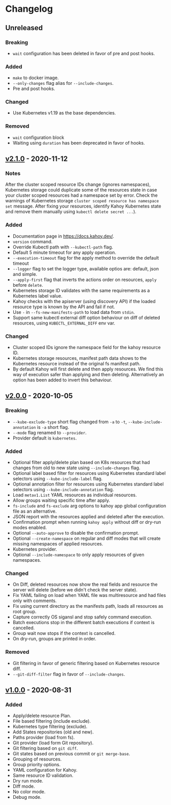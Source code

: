 # Changelog

## Unreleased

### Breaking

- `wait` configuration has been deleted in favor of pre and post hooks.

### Added

- `make` to docker image.
- `--only-changes` flag alias for `--include-changes`.
- Pre and post hooks.

### Changed

- Use Kubernetes v1.19 as the base dependencies.

### Removed

- `wait` configuration block
- Waiting using `duration` has been deprecated in favor of hooks.

## [v2.1.0] - 2020-11-12

### Notes

After the cluster scoped resource IDs change (ignores namespaces), Kubernetes storage could duplicate some of the resources state in case your cluster scoped resources had a namespace set by error. Check the warnings of Kubernetes storage `cluster scoped resource has namespace set` message. After fixing your resources, identify Kahoy Kubernetes state and remove them manually using `kubectl delete secret ...`).

### Added

- Documentation page in https://docs.kahoy.dev/.
- `version` command.
- Override Kubectl path with `--kubectl-path` flag.
- Default 5 minute timeout for any apply operation.
- `--execution-timeout` flag for the apply method to override the default timeout
- `--logger` flag to set the logger type, available optios are: default, json and simple.
- `--apply-first` flag that inverts the actions order on resources, `apply` before `delete`.
- Kubernetes storage ID validates with the same requirements as a Kubernetes label value.
- Kahoy checks with the apiserver (using discovery API) if the loaded resource type is known by the API and fail if not.
- Use `-` in `--fs-new-manifests-path` to load data from `stdin`.
- Support same kubectl external diff option behaviour on diff of deleted resources, using `KUBECTL_EXTERNAL_DIFF` env var.

### Changed

- Cluster scoped IDs ignore the namespace field for the kahoy resource ID.
- Kubernetes storage resources, manifest path data shows to the Kubernetes resource instead of the original fs manifest path.
- By default Kahoy will first delete and then apply resources. We find this way of execution safer than applying and then deleting. Alternatively an option has been added to invert this behaviour.

## [v2.0.0] - 2020-10-05

### Breaking

- `--kube-exclude-type` short flag changed from `-a` to `-t`, `--kube-include-annotation` is `-a` short flag.
- `--mode` flag renamed to `--provider`.
- Provider default is `kubernetes`.

### Added

- Optional filter apply/delete plan based on K8s resources that had changes from old to new state using `--include-changes` flag.
- Optional label based filter for resources using Kubernetes standard label selectors using `--kube-include-label` flag.
- Optional annotation filter for resources using Kubernetes standard label selectors using `--kube-include-annotation` flag.
- Load `metav1.List` YAML resources as individual resources.
- Allow groups waiting specific time after apply.
- `fs-include` and `fs-exclude` arg options to kahoy app global configuration file as an alternative.
- JSON report with the resources applied and deleted after the execution.
- Confirmation prompt when running `kahoy apply` without diff or dry-run modes enabled.
- Optional `--auto-approve` to disable the confirmation prompt.
- Optional `--create-namespace` on regular and diff modes that will create missing namespaces of applied resources.
- Kubernetes provider.
- Optional `--include-namespace` to only apply resources of given namespaces.

### Changed

- On Diff, deleted resources now show the real fields and resource the server will delete (before we didn't check the server state).
- Fix YAML failing on load when YAML file was multiresource and had files only with comments.
- Fix using current directory as the manifests path, loads all resources as root group.
- Capture correctly OS sigansl and stop safely command execution.
- Batch executions stop in the different batch executions if context is cancelled.
- Group wait now stops if the context is cancelled.
- On dry-run, groups are printed in order.

### Removed

- Git filtering in favor of generic filtering based on Kubernetes resource diff.
- `--git-diff-filter` flag in favor of `--include-changes`.

## [v1.0.0] - 2020-08-31

### Added

- Apply/delete resource Plan.
- File based filtering (include exclude).
- Kubernetes type filtering (exclude).
- Add States repositories (old and new).
- Paths provider (load from fs).
- Git provider (load form Git repository).
- Git filtering based on `git diff`.
- Git states based on previous commit or `git merge-base`.
- Grouping of resources.
- Group priority options.
- YAML configuration for Kahoy.
- Same resource ID validation.
- Dry run mode.
- Diff mode.
- No color mode.
- Debug mode.

[unreleased]: https://github.com/slok/kahoy/compare/v2.1.0...HEAD
[v2.1.0]: https://github.com/slok/kahoy/compare/v2.0.0...v2.1.0
[v2.0.0]: https://github.com/slok/kahoy/compare/v1.0.0...v2.0.0
[v1.0.0]: https://github.com/slok/kahoy/releases/tag/v1.0.0
